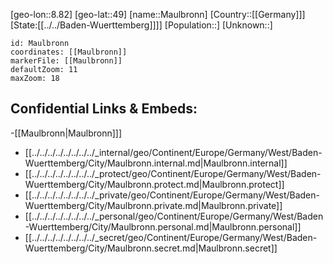 ﻿---
location: [49,8.82]
mapzoom: [7,12] 
mapmarker: city 
type: City
tags:
- geo/City


SpocWebEntityId: 32351
isDeleted: false
confidential: public

---
[geo-lon::8.82]
[geo-lat::49]
[name::Maulbronn]
[Country::[[Germany]]]
[State:[[../../Baden-Wuerttemberg]]]]
[Population::]
[Unknown::]


```leaflet
id: Maulbronn
coordinates: [[Maulbronn]]
markerFile: [[Maulbronn]]
defaultZoom: 11 
maxZoom: 18
```


## Confidential Links & Embeds: 
-[[Maulbronn|Maulbronn]]] 
- [[../../../../../../../../_internal/geo/Continent/Europe/Germany/West/Baden-Wuerttemberg/City/Maulbronn.internal.md|Maulbronn.internal]] 
- [[../../../../../../../../_protect/geo/Continent/Europe/Germany/West/Baden-Wuerttemberg/City/Maulbronn.protect.md|Maulbronn.protect]] 
- [[../../../../../../../../_private/geo/Continent/Europe/Germany/West/Baden-Wuerttemberg/City/Maulbronn.private.md|Maulbronn.private]] 
- [[../../../../../../../../_personal/geo/Continent/Europe/Germany/West/Baden-Wuerttemberg/City/Maulbronn.personal.md|Maulbronn.personal]] 
- [[../../../../../../../../_secret/geo/Continent/Europe/Germany/West/Baden-Wuerttemberg/City/Maulbronn.secret.md|Maulbronn.secret]] 
